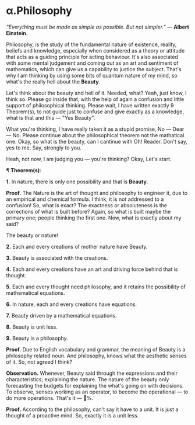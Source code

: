 # α.Philosophy
<i>“Everything must be made as simple as possible. But not simpler.”</i> ― <b>Albert Einstein</b>.

Philosophy, is the study of the fundamental nature of existence, reality, beliefs and knowledge, especially when considered as a theory or attitude that acts as a guiding principle for acting behaviour. It's also associated with some mental judgement and coming out as an art and sentiment of mathematics, which can give us a capability to justice the subject. That's why I am thinking by using some bits of quantum nature of my mind, so what's the really hell about the <b>Beauty</b>.

Let's think about the beauty and hell of it. Needed, what? Yeah, just know, I think so. Please go inside that, with the help of again a confusion and little support of philosophical thinking. Please wait, I have written exactly 9 Theorem(s), to not guide just to confuse and give exactly as a knowledge, what is that and this ― "Yes Beauty".

What you're thinking, I have really taken it as a stupid promise, No ― Dear ― No. Please continue about the philosophical theorem not the mathatical one. Okay, so what is the beauty, can I cantinue with Oh! Reader. Don't say, yes to me. Say, strongly to you.

Heah, not now, I am judging you ― you're thinking? Okay, Let's start.

¶ <b>Theorem(s)</b>:

<b>1.</b> In nature, there is only one possibility and that is <b>Beauty</b>.

<b>Proof.</b> The Nature is the art of thought and philosophy to engineer it, due to an empirical and chemical formula. I think, it is not addressed to a confusion! So, what is exact? The exactness or absoluteness is the corrections of what is built before? Again, so what is built maybe the primary one; people thinking the first one. Now, what is exactly about my said?

The beauty or nature!

<b>2.</b> Each and every creations of mother nature have Beauty.

<b>3.</b> Beauty is associated with the creations.

<b>4.</b> Each and every creations have an art and driving force behind that is thought.

<b>5.</b> Each and every thought need philosophy, and it retains the possibility of mathematical equations.

<b>6.</b> In nature, each and every creations have equations.

<b>7.</b> Beauty driven by a mathematical equations.

<b>8.</b> Beauty is unit less.

<b>9.</b> Beauty is a philosophy.

<b>Proof.</b> Due to English vocabulary and grammar, the meaning of Beauty is a philosophy related noun. And philosophy, knows what the aesthetic senses of it. So, not agreed I think?

<b>Observation.</b> Whenever, Beauty said through the expressions and their characteristics; explaining the nature. The nature of the beauty only forecasting the budgets for explaining the what's going on with decisions. To observe, senses working as an operator, to become the operational — to do more operations. That's it — 💯%.

<b>Proof.</b> According to the philosophy, can't say it have to a unit. It is just a thought of a proactive mind. So, exactly it is a unit less.
